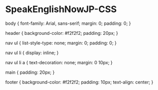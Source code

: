 # SpeakEnglishNowJP-CSS
body {
  font-family: Arial, sans-serif;
  margin: 0;
  padding: 0;
}

header {
  background-color: #f2f2f2;
  padding: 20px;
}

nav ul {
  list-style-type: none;
  margin: 0;
  padding: 0;
}

nav ul li {
  display: inline;
}

nav ul li a {
  text-decoration: none;
  margin: 0 10px;
}

main {
  padding: 20px;
}

footer {
  background-color: #f2f2f2;
  padding: 10px;
  text-align: center;
}
